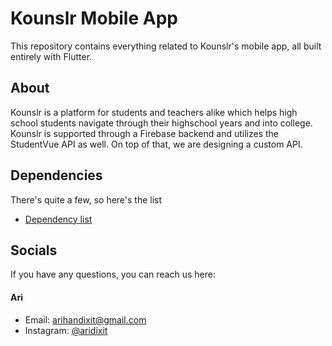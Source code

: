 # Kounslr Mobile App

This repository contains everything related to Kounslr's mobile app, all built entirely with Flutter.

## About
Kounslr is a platform for students and teachers alike which helps high school students navigate through their highschool years and into college. Kounslr is supported through a Firebase backend and utilizes the StudentVue API as well. On top of that, we are designing a custom API. 

## Dependencies

There's quite a few, so here's the list
- [Dependency list](https://github.com/Kounslr/mobile_app/blob/master/pubspec.yaml)

## Socials

If you have any questions, you can reach us here:

#### Ari
- Email: arihandixit@gmail.com
- Instagram: [@aridixit](https://www.instagram.com/aridixit)
